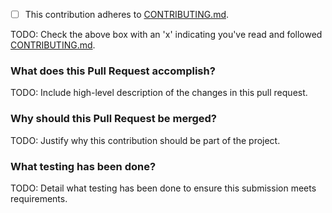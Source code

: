 - [ ] This contribution adheres to [CONTRIBUTING.md](https://github.com/ni/niveristand-routing-and-faulting-custom-device/blob/main/CONTRIBUTING.md).

TODO: Check the above box with an 'x' indicating you've read and followed [CONTRIBUTING.md](https://github.com/ni/niveristand-routing-and-faulting-custom-device/blob/main/CONTRIBUTING.md).

### What does this Pull Request accomplish?

TODO: Include high-level description of the changes in this pull request.

### Why should this Pull Request be merged?

TODO: Justify why this contribution should be part of the project.

### What testing has been done?

TODO: Detail what testing has been done to ensure this submission meets requirements.
